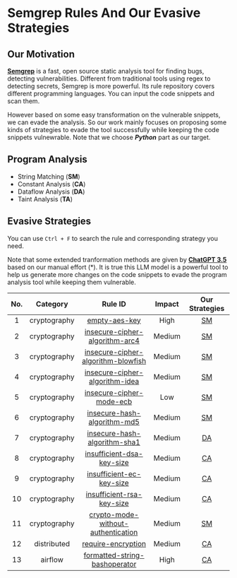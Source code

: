 # Semgrep Rules And Our Evasive Strategies
## Our Motivation
[**Semgrep**](https://semgrep.dev/) is a fast, open source static analysis tool for finding bugs, detecting vulnerabilities. Different from traditional tools using regex to detecting secrets, Semgrep is more powerful. Its rule repository covers different programming languages. You can input the code snippets and scan them.

However based on some easy transformation on the vulnerable snippets, we can evade the analysis. So our work mainly focuses on proposing some kinds of strategies to evade the tool successfully while keeping the code snippets vulnewrable. Note that we choose _**Python**_ part as our target.

## Program Analysis
- String Matching (**SM**)
- Constant Analysis (**CA**)
- Dataflow Analysis (**DA**)
- Taint Analysis (**TA**)

## Evasive Strategies
You can use `Ctrl + F` to search the rule and corresponding strategy you need. 

Note that some extended tranformation methods are given by [**ChatGPT 3.5**](https://chat.openai.com/) based on our manual effort (*). It is true this LLM model is a powerful tool to help us generate more changes on the code snippets to evade the program analysis tool while keeping them vulnerable.

| **No.** | **Category** | **Rule ID** | **Impact** | **Our Strategies** |
|:-------:|:------------:|:------------:|:----------:|:------------------:|
|   1     | cryptography | [empty-aes-key](https://semgrep.dev/orgs/nwpu/editor/r/python.cryptography.security.empty-aes-key.empty-aes-key) | High | [SM](./cryptography/empty-aes-key.md) |
|   2     | cryptography | [insecure-cipher-algorithm-arc4](https://semgrep.dev/orgs/nwpu/editor/r/python.cryptography.security.insecure-cipher-algorithms-arc4.insecure-cipher-algorithm-arc4) | Medium | [SM](./cryptography/insecure-cipher-algorithm-arc4.md) |
|   3     | cryptography | [insecure-cipher-algorithm-blowfish](https://semgrep.dev/orgs/nwpu/editor/r/python.cryptography.security.insecure-cipher-algorithms-blowfish.insecure-cipher-algorithm-blowfish) | Medium | [SM](./cryptography/insecure-cipher-algorithm-blowfish.md) |
|   4     | cryptography | [insecure-cipher-algorithm-idea](https://semgrep.dev/orgs/nwpu/editor/r/python.cryptography.security.insecure-cipher-algorithms.insecure-cipher-algorithm-idea) | Medium | [SM](./cryptography/insecure-cipher-algorithm-idea.md) |
|   5     | cryptography | [insecure-cipher-mode-ecb](https://semgrep.dev/orgs/nwpu/editor/r/python.cryptography.security.insecure-cipher-mode-ecb.insecure-cipher-mode-ecb) | Low | [SM](./cryptography/insecure-cipher-mode-ecb.md) |
|   6     | cryptography | [insecure-hash-algorithm-md5](https://semgrep.dev/orgs/nwpu/editor/r/python.cryptography.security.empty-aes-key.empty-aes-key) | Medium | [SM](./cryptography/insecure-hash-algorithm-md5.md) |
|   7     | cryptography | [insecure-hash-algorithm-sha1](https://semgrep.dev/orgs/nwpu/editor/r/python.cryptography.security.insecure-hash-algorithms.insecure-hash-algorithm-sha1) | Medium | [DA](./cryptography/insecure-hash-algorithm-sha1.md) |
|   8     | cryptography | [insufficient-dsa-key-size](https://semgrep.dev/orgs/nwpu/editor/r/python.cryptography.security.insufficient-dsa-key-size.insufficient-dsa-key-size) | Medium | [CA](./cryptography/insufficient-dsa-key-size.md) |
|   9     | cryptography | [insufficient-ec-key-size](https://semgrep.dev/orgs/nwpu/editor/r/python.cryptography.security.insufficient-ec-key-size.insufficient-ec-key-size) | Medium | [CA](./cryptography/insufficient-ec-key-size.md) |
|   10    | cryptography | [insufficient-rsa-key-size](https://semgrep.dev/orgs/nwpu/editor/r/python.cryptography.security.insufficient-rsa-key-size.insufficient-rsa-key-size) | Medium | [CA](./cryptography/insufficient-rsa-key-size.md) |
|   11    | cryptography | [crypto-mode-without-authentication](https://semgrep.dev/orgs/nwpu/editor/r/python.cryptography.security.mode-without-authentication.crypto-mode-without-authentication) | Medium | [SM](./cryptography/crypto-mode-without-authentication.md) |
|   12    | distributed | [require-encryption](https://semgrep.dev/orgs/nwpu/editor/r/python.distributed.security.require-encryption) | Medium | [CA](./distributed/require-encryption.md) |
|   13    | airflow | [formatted-string-bashoperator](https://semgrep.dev/orgs/nwpu/editor/r/python.airflow.security.audit.formatted-string-bashoperator.formatted-string-bashoperator) | High | [CA](./airflow/formatted-string-bashoperator.md) |
